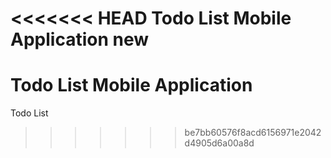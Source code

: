 <<<<<<< HEAD
Todo List Mobile Application new
=======
# Todo List Mobile Application

Todo List
>>>>>>> be7bb60576f8acd6156971e2042d4905d6a00a8d

